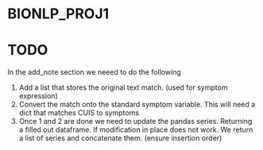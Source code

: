 # BIONLP_PROJ1



# TODO 
In the add_note section we neeed to do the following 
1. Add a list that stores the original text match. (used for symptom expression) 
2. Convert the match onto the standard symptom variable. This will need a dict that matches CUIS to symptoms 
3. Once 1 and 2 are done we need to  update the pandas series. Returning a filled out dataframe. If modification in place does not work. We return a list of series and concatenate them. (ensure insertion order)
